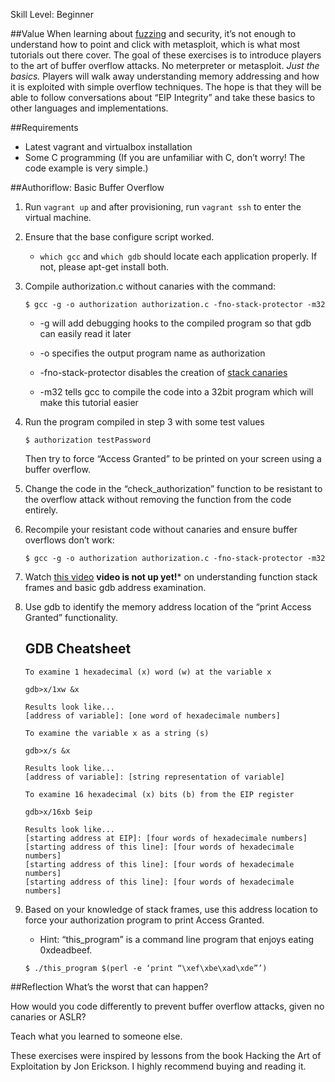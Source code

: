 Skill Level: Beginner

##Value
When learning about [fuzzing](https://en.wikipedia.org/wiki/Fuzz_testing) and security, it’s not enough to understand how to point and click with metasploit, which is what most tutorials out there cover. The goal of these exercises is to introduce players to the art of buffer overflow attacks. No meterpreter or metasploit. *Just the basics.* Players will walk away understanding memory addressing and how it is exploited with simple overflow techniques. The hope is that they will be able to follow conversations about “EIP Integrity” and take these basics to other languages and implementations.

##Requirements
* Latest vagrant and virtualbox installation
* Some C programming (If you are unfamiliar with C, don’t worry! The code example is very simple.)

##Authoriflow: Basic Buffer Overflow
1. Run `vagrant up` and after provisioning, run `vagrant ssh` to enter the virtual machine.

2. Ensure that the base configure script worked.

    * `which gcc` and `which gdb` should locate each application properly. If not, please apt-get install both.

3. Compile authorization.c without canaries with the command:
    ```
    $ gcc -g -o authorization authorization.c -fno-stack-protector -m32
    ```

    * -g will add debugging hooks to the compiled program so that gdb can easily read it later

    * -o specifies the output program name as authorization

    * -fno-stack-protector disables the creation of [stack canaries](https://en.wikipedia.org/wiki/Stack_buffer_overflow#Stack_canaries)

    * -m32 tells gcc to compile the code into a 32bit program which will make this tutorial easier

4. Run the program compiled in step 3 with some test values
    ```
    $ authorization testPassword
    ```

    Then try to force “Access Granted” to be printed on your screen using a buffer overflow.

5. Change the code in the “check_authorization” function to be resistant to the overflow attack without removing the function from the code entirely.

6. Recompile your resistant code without canaries and ensure buffer overflows don’t work:
    ```
    $ gcc -g -o authorization authorization.c -fno-stack-protector -m32
    ```

7. Watch [this video]() **video is not up yet!*** on understanding function stack frames and basic gdb address examination.

8. Use gdb to identify the memory address location of the “print Access Granted” functionality.

    GDB Cheatsheet
    ----
    ```
    To examine 1 hexadecimal (x) word (w) at the variable x

    gdb>x/1xw &x

    Results look like...
    [address of variable]: [one word of hexadecimale numbers]
    ```

    ```
    To examine the variable x as a string (s)

    gdb>x/s &x

    Results look like...
    [address of variable]: [string representation of variable]
    ```

    ```
    To examine 16 hexadecimal (x) bits (b) from the EIP register

    gdb>x/16xb $eip

    Results look like...
    [starting address at EIP]: [four words of hexadecimale numbers]
    [starting address of this line]: [four words of hexadecimale numbers]
    [starting address of this line]: [four words of hexadecimale numbers]
    [starting address of this line]: [four words of hexadecimale numbers]
    ```

9. Based on your knowledge of stack frames, use this address location to force your authorization program to print Access Granted.

    * Hint: “this_program” is a command line program that enjoys eating 0xdeadbeef.

    ```
    $ ./this_program $(perl -e ‘print “\xef\xbe\xad\xde”’)
    ```

##Reflection
What’s the worst that can happen?

How would you code differently to prevent buffer overflow attacks, given no canaries or ASLR?

Teach what you learned to someone else.

These exercises were inspired by lessons from the book Hacking the Art of Exploitation by Jon Erickson. I highly recommend buying and reading it.
